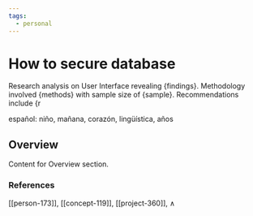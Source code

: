 ```yaml
---
tags:
  - personal
---
```


# How to secure database

Research analysis on User Interface revealing {findings}. Methodology involved {methods} with sample size of {sample}. Recommendations include {r

español: niño, mañana, corazón, lingüística, años

## Overview

Content for Overview section.


### References
[[person-173]], [[concept-119]], [[project-360]], ∧
